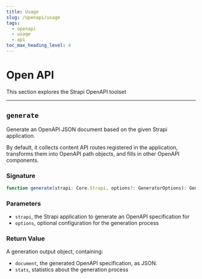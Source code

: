 ```yaml
---
title: Usage
slug: /openapi/usage
tags:
  - openapi
  - usage
  - api
toc_max_heading_level: 4
---
```


# Open API

This section explores the Strapi OpenAPI toolset

---

## `generate`

Generate an OpenAPI JSON document based on the given Strapi application.

By default, it collects content API routes registered in the application, transforms them into OpenAPI path objects, and fills in other OpenAPI components.

### Signature

```typescript
function generate(strapi: Core.Strapi, options?: GeneratorOptions): GeneratorOutput;
```

### Parameters

- `strapi`, the Strapi application to generate an OpenAPI specification for
- `options`, optional configuration for the generation process

### Return Value

A generation output object, containing:

- `document`, the generated OpenAPI specification, as JSON.
- `stats`, statistics about the generation process
